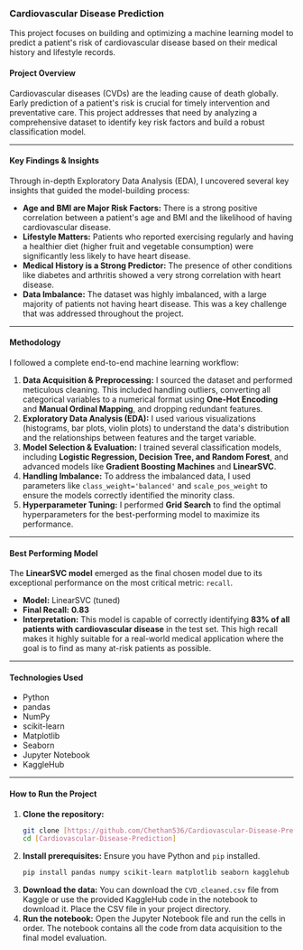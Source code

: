 ### **Cardiovascular Disease Prediction**

This project focuses on building and optimizing a machine learning model to predict a patient's risk of cardiovascular disease based on their medical history and lifestyle records.

#### **Project Overview**

Cardiovascular diseases (CVDs) are the leading cause of death globally. Early prediction of a patient's risk is crucial for timely intervention and preventative care. This project addresses that need by analyzing a comprehensive dataset to identify key risk factors and build a robust classification model.

-----

#### **Key Findings & Insights**

Through in-depth Exploratory Data Analysis (EDA), I uncovered several key insights that guided the model-building process:

  * **Age and BMI are Major Risk Factors:** There is a strong positive correlation between a patient's age and BMI and the likelihood of having cardiovascular disease.
  * **Lifestyle Matters:** Patients who reported exercising regularly and having a healthier diet (higher fruit and vegetable consumption) were significantly less likely to have heart disease.
  * **Medical History is a Strong Predictor:** The presence of other conditions like diabetes and arthritis showed a very strong correlation with heart disease.
  * **Data Imbalance:** The dataset was highly imbalanced, with a large majority of patients not having heart disease. This was a key challenge that was addressed throughout the project.

-----

#### **Methodology**

I followed a complete end-to-end machine learning workflow:

1.  **Data Acquisition & Preprocessing:** I sourced the dataset and performed meticulous cleaning. This included handling outliers, converting all categorical variables to a numerical format using **One-Hot Encoding** and **Manual Ordinal Mapping**, and dropping redundant features.
2.  **Exploratory Data Analysis (EDA):** I used various visualizations (histograms, bar plots, violin plots) to understand the data's distribution and the relationships between features and the target variable.
3.  **Model Selection & Evaluation:** I trained several classification models, including **Logistic Regression, Decision Tree, and Random Forest**, and advanced models like **Gradient Boosting Machines** and **LinearSVC**.
4.  **Handling Imbalance:** To address the imbalanced data, I used parameters like `class_weight='balanced'` and `scale_pos_weight` to ensure the models correctly identified the minority class.
5.  **Hyperparameter Tuning:** I performed **Grid Search** to find the optimal hyperparameters for the best-performing model to maximize its performance.

-----

#### **Best Performing Model**

The **LinearSVC model** emerged as the final chosen model due to its exceptional performance on the most critical metric: `recall`.

  * **Model:** LinearSVC (tuned)
  * **Final Recall:** **0.83**
  * **Interpretation:** This model is capable of correctly identifying **83% of all patients with cardiovascular disease** in the test set. This high recall makes it highly suitable for a real-world medical application where the goal is to find as many at-risk patients as possible.

-----

#### **Technologies Used**

  * Python
  * pandas
  * NumPy
  * scikit-learn
  * Matplotlib
  * Seaborn
  * Jupyter Notebook
  * KaggleHub

-----

#### **How to Run the Project**

1.  **Clone the repository:**
    ```bash
    git clone [https://github.com/Chethan536/Cardiovascular-Disease-Prediction]
    cd [Cardiovascular-Disease-Prediction]
    ```
2.  **Install prerequisites:** Ensure you have Python and `pip` installed.
    ```bash
    pip install pandas numpy scikit-learn matplotlib seaborn kagglehub
    ```
3.  **Download the data:** You can download the `CVD_cleaned.csv` file from Kaggle or use the provided KaggleHub code in the notebook to download it. Place the CSV file in your project directory.
4.  **Run the notebook:** Open the Jupyter Notebook file and run the cells in order. The notebook contains all the code from data acquisition to the final model evaluation.
